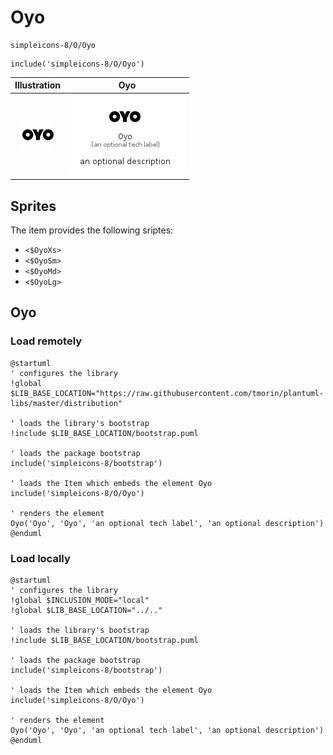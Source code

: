 # Oyo


```text
simpleicons-8/O/Oyo
```

```text
include('simpleicons-8/O/Oyo')
```



| Illustration | Oyo |
| :---: | :---: |
| ![illustration for Illustration](../../simpleicons-8/O/Oyo.png) | ![illustration for Oyo](../../simpleicons-8/O/Oyo.Local.png) |



## Sprites
The item provides the following sriptes:

- `<$OyoXs>`
- `<$OyoSm>`
- `<$OyoMd>`
- `<$OyoLg>`





## Oyo

### Load remotely
```plantuml
@startuml
' configures the library
!global $LIB_BASE_LOCATION="https://raw.githubusercontent.com/tmorin/plantuml-libs/master/distribution"

' loads the library's bootstrap
!include $LIB_BASE_LOCATION/bootstrap.puml

' loads the package bootstrap
include('simpleicons-8/bootstrap')

' loads the Item which embeds the element Oyo
include('simpleicons-8/O/Oyo')

' renders the element
Oyo('Oyo', 'Oyo', 'an optional tech label', 'an optional description')
@enduml
```

### Load locally
```plantuml
@startuml
' configures the library
!global $INCLUSION_MODE="local"
!global $LIB_BASE_LOCATION="../.."

' loads the library's bootstrap
!include $LIB_BASE_LOCATION/bootstrap.puml

' loads the package bootstrap
include('simpleicons-8/bootstrap')

' loads the Item which embeds the element Oyo
include('simpleicons-8/O/Oyo')

' renders the element
Oyo('Oyo', 'Oyo', 'an optional tech label', 'an optional description')
@enduml
```

